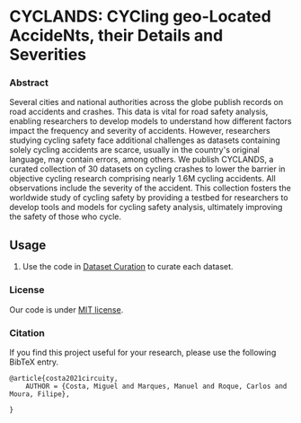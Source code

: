 # CYCLANDS: CYCling geo-Located AccideNts, their Details and Severities




### Abstract

Several cities and national authorities across the globe publish records on road accidents and crashes. This data is vital for road safety analysis, enabling researchers to develop models to understand how different factors impact the frequency and severity of accidents. However, researchers studying cycling safety face additional challenges as datasets containing solely cycling accidents are scarce, usually in the country's original language, may contain errors, among others. We publish CYCLANDS, a curated collection of 30 datasets on cycling crashes to lower the barrier in objective cycling research comprising nearly 1.6M cycling accidents. All observations include the severity of the accident. This collection fosters the worldwide study of cycling safety by providing a testbed for researchers to develop tools and models for cycling safety analysis, ultimately improving the safety of those who cycle.


## Usage

1. Use the code in [Dataset Curation](dataset_curation) to curate each dataset.


### License

Our code is under [MIT license](LICENSE).


### Citation

If you find this project useful for your research, please use the following BibTeX entry.

```
@article{costa2021circuity,
    AUTHOR = {Costa, Miguel and Marques, Manuel and Roque, Carlos and Moura, Filipe},

}
```










